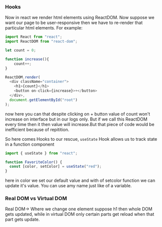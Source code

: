 ### Hooks
Now in react we render html elements using ReactDOM. Now suppose we want our page to be user-responsive then we have to re-render that particular html elements. For example:

```javascript
import React from "react";
import ReactDOM from "react-dom";

let count = 0;

function increase(){
    count++;
}

ReactDOM.render(
  <div className="container">
    <h1>{count}</h1>
    <button on-click={increase}>+</button>
  </div>,
  document.getElementById("root")
);
```

now here you can that despite clicking on + button value of count won't increase on interface but in our logs only.
But if we call this ReactDOM every time then it then value will increase.But that piece of code would be inefficient because of repitition.

So here comes Hooks to our rescue, `useState` Hook allows us to track state in a function component 


```javascript
import { useState } from "react";

function FavoriteColor() {
  const [color, setColor] = useState("red");
}

```

here in color we set our default value and with of setcolor function we can update it's value. You can use amy name just like of a variable.



### Real DOM vs Virtual DOM

  Real DOM-> Where we change one element suppose h1 then whole DOM gets updated, while in virtual DOM only certain parts get reload when that part gets update.